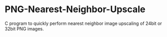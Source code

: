 # PNG-Nearest-Neighbor-Upscale
C program to quickly perform nearest neighbor image upscaling of 24bit or 32bit PNG images.

